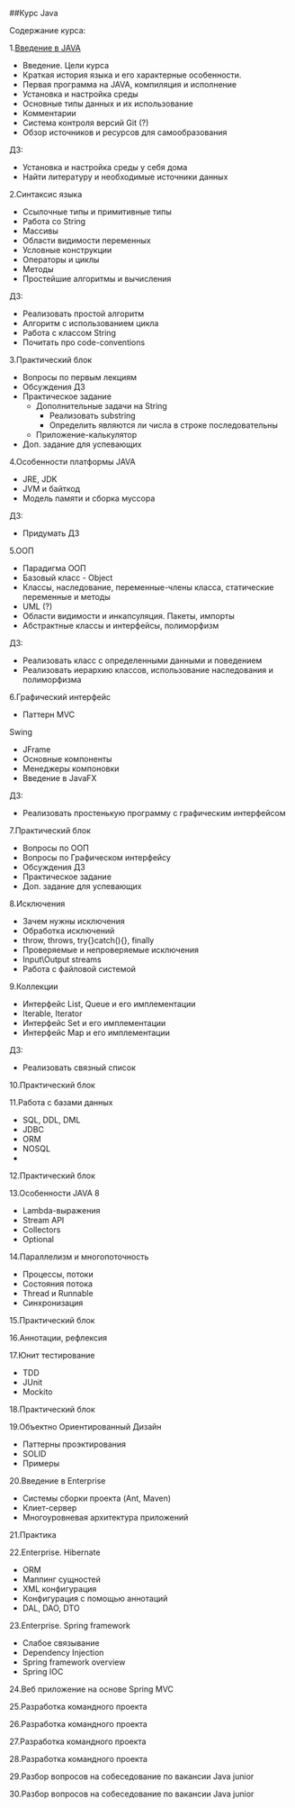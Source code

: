 ##Курс Java

Содержание курса:

1\.[Введение в JAVA](https://github.com/rxn1d/courses/blob/master/topic_1.md)
* Введение. Цели курса
* Краткая история языка и его характерные особенности.
* Первая программа на JAVA, компиляция и исполнение
* Установка и настройка среды
* Основные типы данных и их использование
* Комментарии
* Система контроля версий Git (?)
* Обзор источников и ресурсов для самообразования

ДЗ:
* Установка и настройка среды у себя дома
* Найти литературу и необходимые источники данных

2\.Синтаксис языка
* Ссылочные типы и примитивные типы
* Работа со String
* Массивы
* Области видимости переменных
* Условные конструкции
* Операторы и циклы
* Методы
* Простейшие алгоритмы и вычисления

ДЗ:
* Реализовать простой алгоритм
* Алгоритм с использованием цикла
* Работа с классом String
* Почитать про code-conventions

3\.Практический блок
* Вопросы по первым лекциям
* Обсуждения ДЗ
* Практическое задание
  - Дополнительные задачи на String
    + Реализовать substring
    + Определить являются ли числа в строке последовательны
  - Приложение-калькулятор
* Доп. задание для успевающих

4\.Особенности платформы JAVA
* JRE, JDK
* JVM и байткод
* Модель памяти и сборка муссора

ДЗ:
* Придумать ДЗ

5\.ООП 
* Парадигма ООП
* Базовый класс - Object
* Классы, наследование, переменные-члены класса, статические переменные и методы
* UML (?)
* Области видимости и инкапсуляция. Пакеты, импорты
* Абстрактные классы и интерфейсы, полиморфизм

ДЗ:
* Реализовать класс с определенными данными и поведением
* Реализовать иерархию классов, использование наследования и полиморфизма

6\.Графический интерфейс
* Паттерн MVC

Swing
* JFrame
* Основные компоненты
* Менеджеры компоновки
* Введение в JavaFX

ДЗ:
* Реализовать простенькую программу с графическим интерфейсом

7\.Практический блок
* Вопросы по ООП
* Вопросы по Графическом интерфейсу
* Обсуждения ДЗ
* Практическое задание
* Доп. задание для успевающих

8\.Исключения
* Зачем нужны исключения
* Обработка исключений
* throw, throws, try{}catch(){}, finally
* Проверяемые и непроверяемые исключения
* Input\Output streams
* Работа с файловой системой

9\.Коллекции
* Интерфейс List, Queue и его имплементации
* Iterable, Iterator
* Интерфейс Set и его имплементации
* Интерфейс Map и его имплементации

ДЗ:
* Реализовать связный список

10\.Практический блок

11\.Работа с базами данных
* SQL, DDL, DML
* JDBC
* ORM
* NOSQL
* 
12\.Практический блок

13\.Особенности JAVA 8
* Lambda-выражения
* Stream API
* Collectors
* Optional

14\.Параллелизм и многопоточность
* Процессы, потоки
* Состояния потока
* Thread и Runnable
* Синхронизация

15\.Практический блок

16\.Аннотации, рефлексия

17\.Юнит тестирование
* TDD
* JUnit
* Mockito

18\.Практический блок

19\.Объектно Ориентированный Дизайн
* Паттерны проэктирования
* SOLID
* Примеры

20\.Введение в Enterprise
* Системы сборки проекта (Ant, Maven)
* Клиет-сервер
* Многоуровневая архитектура приложений

21\.Практика

22\.Enterprise. Hibernate
* ORM
* Маппинг сущностей
* XML конфигурация
* Конфигурация с помощью аннотаций
* DAL, DAO, DTO

23\.Enterprise. Spring framework
* Слабое связывание
* Dependency Injection
* Spring framework overview
* Spring IOC

24\.Веб приложение на основе Spring MVC

25\.Разработка командного проекта

26\.Разработка командного проекта

27\.Разработка командного проекта

28\.Разработка командного проекта

29\.Разбор вопросов на собеседование по вакансии Java junior

30\.Разбор вопросов на собеседование по вакансии Java junior












 





